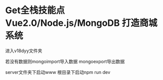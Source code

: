 
# Get全栈技能点Vue2.0/Node.js/MongoDB 打造商城系统

进入v18dyy文件夹

若没有数据则mongoimport导入数据    mongoexport导出数据

server文件夹下启动www   根目录下启动npm run dev



